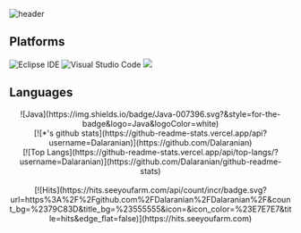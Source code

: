 ![header](https://capsule-render.vercel.app/api?type=waving&color=random&height=150&section=header&text=Hello,%20World!&fontSize=70)<br>
## Platforms
![Eclipse IDE](https://img.shields.io/badge/Eclipse%20IDE-2C2255.svg?&style=for-the-badge&logo=Eclipse%20IDE&logoColor=white)
![Visual Studio Code](https://img.shields.io/badge/Visual%20Studio%20Code-007ACC.svg?&style=for-the-badge&logo=Visual%20Studio%20Code&logoColor=white)
<img src="https://img.shields.io/badge/SpringBoot-green?style=for-the-badge&logo=SpringBoot&logoColor=6DB33F"/><br>
## Languages
<div align=center>
![Java](https://img.shields.io/badge/Java-007396.svg?&style=for-the-badge&logo=Java&logoColor=white)
<br>
[![*'s github stats](https://github-readme-stats.vercel.app/api?username=Dalaranian)](https://github.com/Dalaranian)<br>
[![Top Langs](https://github-readme-stats.vercel.app/api/top-langs/?username=Dalaranian)](https://github.com/Dalaranian/github-readme-stats)<br>
<br>
[![Hits](https://hits.seeyoufarm.com/api/count/incr/badge.svg?url=https%3A%2F%2Fgithub.com%2FDalaranian%2FDalaranian%2F&count_bg=%2379C83D&title_bg=%23555555&icon=&icon_color=%23E7E7E7&title=hits&edge_flat=false)](https://hits.seeyoufarm.com)
  

